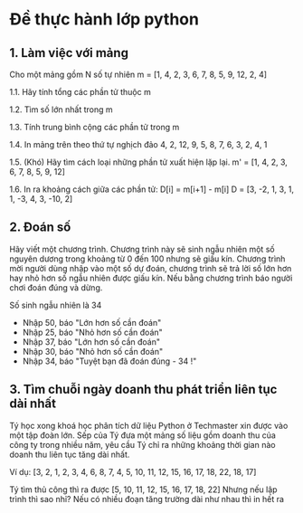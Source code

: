 # Đề thực hành lớp python

## 1. Làm việc với mảng
Cho một mảng gồm N số tự nhiên
m = [1, 4, 2, 3, 6, 7, 8, 5, 9, 12, 2, 4]

1.1. Hãy tính tổng các phần tử thuộc m

1.2. Tìm số lớn nhất trong m

1.3. Tính trung bình cộng các phần tử trong m

1.4. In mảng trên theo thứ tự nghịch đảo
4, 2, 12, 9, 5, 8, 7, 6, 3, 2, 4, 1

1.5. (Khó) Hãy tìm cách loại những phần tử xuất hiện lặp lại.
m' = [1, 4, 2, 3, 6, 7, 8, 5, 9, 12]

1.6. In ra khoảng cách giữa các phần tử: D[i] = m[i+1] - m[i]
D = [3, -2, 1, 3, 1, 1, -3, 4, 3, -10, 2]


## 2. Đoán số
Hãy viết một chương trình. Chương trình này sẽ sinh ngẫu nhiên một số nguyên dương trong khoảng từ 0 đến 100 nhưng sẽ giấu kín.  Chương trình mời người dùng nhập vào một số dự đoán, chương trình sẽ trả lời số lớn hơn hay nhỏ hơn số ngẫu nhiên được giấu kín. Nếu bằng chương trình báo người chơi đoán đúng và dừng.

Số sinh ngẫu nhiên là 34
- Nhập 50, báo "Lớn hơn số cần đoán"
- Nhập 25, báo "Nhỏ hơn số cần đoán"
- Nhập 37, báo "Lớn hơn số cần đoán"
- Nhập 30, báo "Nhỏ hơn số cần đoán"
- Nhập 34, báo "Tuyệt bạn đã đoán đúng - 34 !"

## 3. Tìm chuỗi ngày doanh thu phát triển liên tục dài nhất
Tý học xong khoá học phân tích dữ liệu Python ở Techmaster xin được vào một tập đoàn lớn. Sếp của Tý đưa một mảng số liệu gồm doanh thu của công ty trong nhiều năm, yêu cầu Tý chỉ ra những khoảng thời gian nào doanh thu liên tục tăng dài nhất.

Ví dụ:
[3, 2, 1, 2, 3, 4, 6, 8, 7, 4, 5, 10, 11, 12, 15, 16, 17, 18, 22, 18, 17]

Tý tìm thủ công thì ra được  [5, 10, 11, 12, 15, 16, 17, 18, 22]
Nhưng nếu lập trình thì sao nhỉ? Nếu có nhiều đoạn tăng trường dài như nhau thì in hết ra